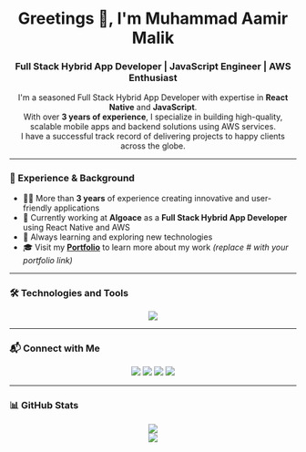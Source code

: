 <h1 align="center">Greetings 👋, I'm Muhammad Aamir Malik</h1>
<h3 align="center">
Full Stack Hybrid App Developer | JavaScript Engineer | AWS Enthusiast
</h3>

<p align="center">
I'm a seasoned Full Stack Hybrid App Developer with expertise in <strong>React Native</strong> and <strong>JavaScript</strong>. <br />
With over <strong>3 years of experience</strong>, I specialize in building high-quality, scalable mobile apps and backend solutions using AWS services. <br />
I have a successful track record of delivering projects to happy clients across the globe.
</p>

---

### 🚀 Experience & Background

- 👨‍💻 More than **3 years** of experience creating innovative and user-friendly applications  
- 💼 Currently working at **Algoace** as a **Full Stack Hybrid App Developer** using React Native and AWS  
- 🌱 Always learning and exploring new technologies  
- 🎓 Visit my **[Portfolio](#)** to learn more about my work *(replace # with your portfolio link)*  

---

### 🛠️ Technologies and Tools

<div align="center">

<img src="https://skillicons.dev/icons?i=html,css,js,ts,react,nextjs,redux,graphql,sass,styledcomponents,nodejs,mongodb,dynamodb,aws,git,github,postman,heroku,vscode,npm,yarn,prettier,webpack" />

</div>

---

### 📬 Connect with Me

<p align="center">
  <a href="https://twitter.com/your-twitter"><img src="https://img.shields.io/badge/Twitter-1DA1F2?style=for-the-badge&logo=twitter&logoColor=white" /></a>
  <a href="https://instagram.com/your-instagram"><img src="https://img.shields.io/badge/Instagram-E4405F?style=for-the-badge&logo=instagram&logoColor=white" /></a>
  <a href="https://linkedin.com/in/your-linkedin"><img src="https://img.shields.io/badge/LinkedIn-0077B5?style=for-the-badge&logo=linkedin&logoColor=white" /></a>
  <a href="mailto:your-email@gmail.com"><img src="https://img.shields.io/badge/Gmail-D14836?style=for-the-badge&logo=gmail&logoColor=white" /></a>
</p>

---

### 📊 GitHub Stats

<p align="center">
  <img src="https://github-readme-stats.vercel.app/api?username=MOHDSUHAIL09&show_icons=true&theme=radical" />
  <br />
  <img src="https://github-readme-stats.vercel.app/api/top-langs/?username=MOHDSUHAIL09&layout=compact&theme=tokyonight" />
</p>


